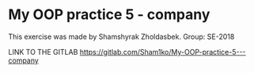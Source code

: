 # My OOP practice 5 - company

This exercise was made by Shamshyrak Zholdasbek.
Group: SE-2018

LINK TO THE GITLAB
https://gitlab.com/Sham1ko/My-OOP-practice-5---company
